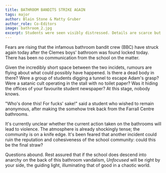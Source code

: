 ```yaml
---
title: BATHROOM BANDITS STRIKE AGAIN
tags: major
author: Blain Stone & Matty Gruber
author_role: Co-Editors
image: bathroom_2.jpg
excerpt: Students were seen visibly distressed. Details are scarce but we will keep you updated.
---
```


Fears are rising that the infamous bathroom bandit crew (BBC) have struck again
today after the Clemes boys' bathroom was found locked today. There has been no
communication from the school on the matter.

Given the incredibly short space between the two incidets, rumours are flying
about what could possibly have happened. Is there a dead body in there? Were a
group of students digging a tunnel to escape Adam's grasp? Were a satanic cult
operating in the stall with no toilet paper? Was it hiding the offices of your
favourite student newspaper? At this stage, nobody knows.

"Who's done this! For fucks' sake!" said a student who wished to remain
anonymous, after making the somehow trek back from the Farrall Centre bathrooms.

It's currently unclear whether the current action taken on the bathrooms will
lead to violence. The atmosphere is already shockingly tense; the community is
on a knife edge. It's been feared that another incident could ruin the
reputation and cohesiveness of the school community: could this be the final
straw?

Questions abound. Rest assured that if the school does descend into anarchy on
the back of this bathroom vandalism, *Unfocused* will be right by your side, the
guiding light, illuminating that of good in a chaotic world.
